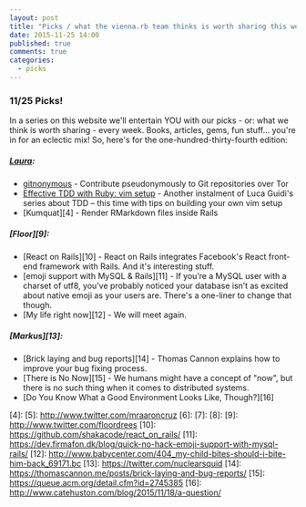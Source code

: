 ```yaml
---
layout: post
title: "Picks / what the vienna.rb team thinks is worth sharing this week"
date: 2015-11-25 14:00
published: true
comments: true
categories:
  - picks
---
```


### 11/25 Picks!

In a series on this website we'll entertain YOU with our picks - or: what we think is worth sharing - every week.
Books, articles, gems, fun stuff... you're in for an eclectic mix! So, here's for the one-hundred-thirty-fourth edition:

##### [Laura][1]:
- [gitnonymous][2] - Contribute pseudonymously to Git repositories over Tor
- [Effective TDD with Ruby: vim setup][3] - Another instalment of Luca Guidi's series about TDD – this time with tips on building your own vim setup
- [Kumquat][4] - Render RMarkdown files inside Rails

##### [Floor][9]:
- [React on Rails][10] - React on Rails integrates Facebook's React front-end framework with Rails. And it's interesting stuff.
- [emoji support with MySQL & Rails][11] -  If you’re a MySQL user with a charset of utf8, you’ve probably noticed your database isn’t as excited about native emoji as your users are. There's a one-liner to change that though.
- [My life right now][12] - We will meet again.

##### [Markus][13]:
- [Brick laying and bug reports][14] - Thomas Cannon explains how to improve your bug fixing process.
- [There is No Now][15] - We humans might have a concept of "now", but there is no such thing when it comes to distributed systems.
- [Do You Know What a Good Environment Looks Like, Though?][16]


[1]: http://www.twitter.com/alicetragedy
[2]: https://github.com/chr15m/gitnonymous
[3]: http://lucaguidi.com/2015/10/27/effective-tdd-with-ruby-vim-setup.html
[4]:
[5]: http://www.twitter.com/mraaroncruz
[6]:
[7]:
[8]:
[9]: http://www.twitter.com/floordrees
[10]: https://github.com/shakacode/react_on_rails/
[11]: https://dev.firmafon.dk/blog/quick-no-hack-emoji-support-with-mysql-rails/
[12]: http://www.babycenter.com/404_my-child-bites-should-i-bite-him-back_69171.bc
[13]: https://twitter.com/nuclearsquid
[14]: https://thomascannon.me/posts/brick-laying-and-bug-reports/
[15]: https://queue.acm.org/detail.cfm?id=2745385
[16]: http://www.catehuston.com/blog/2015/11/18/a-question/
